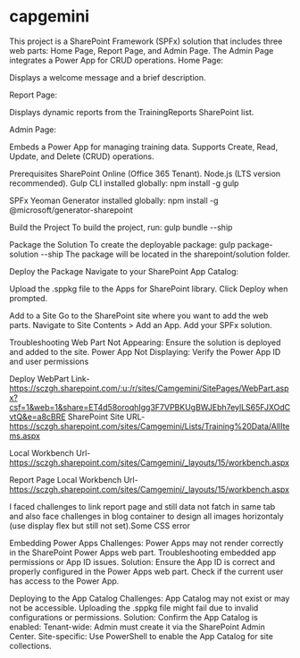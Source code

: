# capgemini

This project is a SharePoint Framework (SPFx) solution that includes three web parts: Home Page, Report Page, and Admin Page. The Admin Page integrates a Power App for CRUD operations.
Home Page:

Displays a welcome message and a brief description.

Report Page:

Displays dynamic reports from the TrainingReports SharePoint list.

Admin Page:

Embeds a Power App for managing training data.
Supports Create, Read, Update, and Delete (CRUD) operations.

Prerequisites
SharePoint Online (Office 365 Tenant).
Node.js (LTS version recommended).
Gulp CLI installed globally:
npm install -g gulp

SPFx Yeoman Generator installed globally:
npm install -g @microsoft/generator-sharepoint

Build the Project
To build the project, run:
gulp bundle --ship

Package the Solution
To create the deployable package:
gulp package-solution --ship
The package will be located in the sharepoint/solution folder.

Deploy the Package
Navigate to your SharePoint App Catalog:

Upload the .sppkg file to the Apps for SharePoint library.
Click Deploy when prompted.

Add to a Site
Go to the SharePoint site where you want to add the web parts.
Navigate to Site Contents > Add an App.
Add your SPFx solution.


Troubleshooting
Web Part Not Appearing: Ensure the solution is deployed and added to the site.
Power App Not Displaying: Verify the Power App ID and user permissions

Deploy WebPart Link-
https://sczgh.sharepoint.com/:u:/r/sites/Camgemini/SitePages/WebPart.aspx?csf=1&web=1&share=ET4d58oroqhIgg3F7VPBKUgBWJEbh7eylLS65FJXOdCvtQ&e=a8cBRE
SharePoint Site URL-
https://sczgh.sharepoint.com/sites/Camgemini/Lists/Training%20Data/AllItems.aspx

Local Workbench Url-
https://sczgh.sharepoint.com/sites/Camgemini/_layouts/15/workbench.aspx

Report Page Local Workbench Url-
https://sczgh.sharepoint.com/sites/Camgemini/_layouts/15/workbench.aspx

I faced challenges to link report page and still data not fatch in same tab and also face challenges in blog container to design all images horizontaly (use display flex but still not set).Some CSS error

Embedding Power Apps
Challenges:
Power Apps may not render correctly in the SharePoint Power Apps web part.
Troubleshooting embedded app permissions or App ID issues.
Solution:
Ensure the App ID is correct and properly configured in the Power Apps web part.
Check if the current user has access to the Power App.

Deploying to the App Catalog
Challenges:
App Catalog may not exist or may not be accessible.
Uploading the .sppkg file might fail due to invalid configurations or permissions.
Solution:
Confirm the App Catalog is enabled:
Tenant-wide: Admin must create it via the SharePoint Admin Center.
Site-specific: Use PowerShell to enable the App Catalog for site collections.
